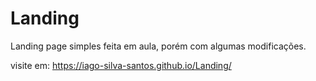 # Landing
Landing page simples feita em aula, porém com algumas modificações.

visite em: https://iago-silva-santos.github.io/Landing/
